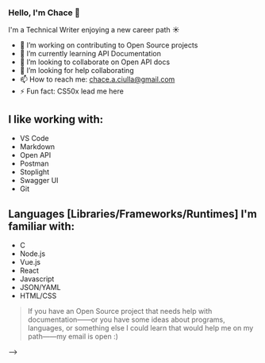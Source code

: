 ### Hello, I'm Chace 👋

I'm a Technical Writer enjoying a new career path ☀️

- 🔭 I’m working on contributing to Open Source projects
- 🌱 I’m currently learning API Documentation
- 👯 I’m looking to collaborate on Open API docs
- 🤔 I’m looking for help collaborating
- 📫 How to reach me: chace.a.ciulla@gmail.com
- ⚡ Fun fact: CS50x lead me here

## I like working with: 
- VS Code
- Markdown
- Open API
- Postman
- Stoplight
- Swagger UI
- Git

## Languages [Libraries/Frameworks/Runtimes] I'm familiar with:
- C
- Node.js
- Vue.js
- React
- Javascript
- JSON/YAML
- HTML/CSS

> If you have an Open Source project that needs help with documentation——or you have some ideas about programs, languages, or something else I could learn that would help me on my path——my email is open :)

-->
